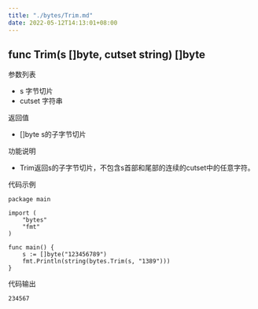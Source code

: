 ```yaml
---
title: "./bytes/Trim.md"
date: 2022-05-12T14:13:01+08:00
---
```

## func Trim(s []byte, cutset string) []byte

参数列表

- s 字节切片
- cutset 字符串

返回值

- []byte s的子字节切片

功能说明

- Trim返回s的子字节切片，不包含s首部和尾部的连续的cutset中的任意字符。

代码示例

	package main

	import (
		"bytes"
		"fmt"
	)

	func main() {
		s := []byte("123456789")
		fmt.Println(string(bytes.Trim(s, "1389")))
	}

代码输出

	234567
